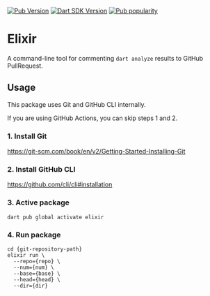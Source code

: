 [![Pub Version](https://badgen.net/pub/v/elixir)](https://pub.dev/packages/elixir/)
[![Dart SDK Version](https://badgen.net/pub/sdk-version/elixir)](https://pub.dev/packages/elixir/)
[![Pub popularity](https://badgen.net/pub/popularity/elixir)](https://pub.dev/packages/elixir/score)

# Elixir

A command-line tool for commenting `dart analyze` results to GitHub PullRequest.

## Usage

This package uses Git and GitHub CLI internally.

If you are using GitHub Actions, you can skip steps 1 and 2.

### 1. Install Git

https://git-scm.com/book/en/v2/Getting-Started-Installing-Git

### 2. Install GitHub CLI

https://github.com/cli/cli#installation

### 3. Active package

```shell
dart pub global activate elixir
```

### 4. Run package

```shell
cd {git-repository-path}
elixir run \
  --repo={repo} \
  --num={num} \
  --base={base} \
  --head={head} \
  --dir={dir}
```
